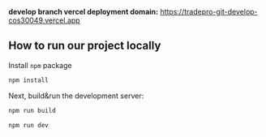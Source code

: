 **__develop branch vercel deployment domain:__** https://tradepro-git-develop-cos30049.vercel.app
## How to run our project locally

Install ``npm`` package

```bash
npm install
```

Next, build&run the development server:
```bash
npm run build
```
```bash
npm run dev
```
